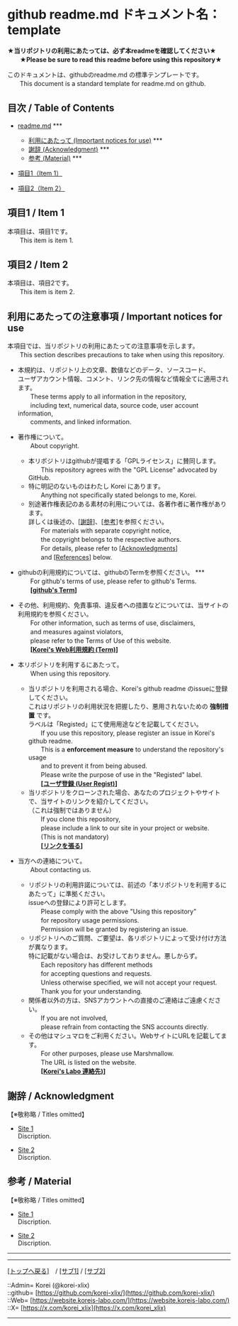 # github readme.md  ドキュメント名：template

**★当リポジトリの利用にあたっては、必ず本readmeを確認してください★**  
　　**★Please be sure to read this readme before using this repository★**  
  

このドキュメントは、githubのreadme.md の標準テンプレートです。  
　　This document is a standard template for readme.md on github.  
  





## 目次 / Table of Contents

* [readme.md](./readme.md)  ***  
  * [利用にあたって (Important notices for use)](./readme#利用にあたっての注意事項--important-notices-for-use)  ***  
  * [謝辞 (Acknowledgment)](./readme##謝辞--acknowledgment)  ***  
  * [参考 (Material)](./readme##参考--material)  ***  

* [項目1（Item 1）](#項目1--item-1)

* [項目2（Item 2）](#項目2--item-2)
  





## 項目1 / Item 1

本項目は、項目1です。  
　　This item is item 1.  
  





## 項目2 / Item 2

本項目は、項目2です。  
　　This item is item 2.  
  





## 利用にあたっての注意事項 / Important notices for use

本項目では、当リポジトリの利用にあたっての注意事項を示します。  
　　This section describes precautions to take when using this repository.  
  

* 本規約は、リポジトリ上の文章、数値などのデータ、ソースコード、  
  ユーザアカウント情報、コメント、リンク先の情報など情報全てに適用されます。  
  　　These terms apply to all information in the repository,  
  　　including text, numerical data, source code, user account information,  
  　　comments, and linked information.  

* 著作権について。  
  　　About copyright.  
  * 本リポジトリはgithubが提唱する「GPLライセンス」に賛同します。  
    　　This repository agrees with the "GPL License" advocated by GitHub.  
  * 特に明記のないものはわたし Korei にあります。  
    　　Anything not specifically stated belongs to me, Korei.  
  * 別途著作権表記のある素材の利用については、各著作者に著作権があります。  
    詳しくは後述の、[[謝辞](#謝辞--acknowledgment)]、[[参考](#参考--material)]を参照ください。  
    　　For materials with separate copyright notice,  
    　　the copyright belongs to the respective authors.  
    　　For details, please refer to [[Acknowledgments](#謝辞--acknowledgment)]  
    　　and [[References](#参考--material)] below.  

* githubの利用規約については、githubのTermを参照ください。  ***  
  　　For github's terms of use, please refer to github's Terms.  
  　　**[[github's Term](https://docs.github.com/ja/site-policy/acceptable-use-policies/github-acceptable-use-policies)]**  

* その他、利用規約、免責事項、違反者への措置などについては、当サイトの利用規約を参照ください。  
  　　For other information, such as terms of use, disclaimers,  
  　　and measures against violators,  
  　　please refer to the Terms of Use of this website.  
  　　**[[Korei's Web利用規約 (Term)](https://website.koreis-labo.com/rules/rule_web.htm)]**  

* 本リポジトリを利用するにあたって。  
  　　When using this repository.  
  * 当リポジトリを利用される場合、Korei's github readme のissueに登録してください。  
    これはリポジトリの利用状況を把握したり、悪用されないための **強制措置** です。  
    ラベルは「Registed」にて使用用途などを記載してください。  
    　　If you use this repository, please register an issue in Korei's github readme.  
    　　This is a **enforcement measure** to understand the repository's usage  
    　　and to prevent it from being abused.  
    　　Please write the purpose of use in the "Registed" label.  
    　　**[[ユーザ登録 (User Regist)](https://github.com/korei-xlix/korei-xlix/issues)]**  
  * 当リポジトリをクローンされた場合、あなたのプロジェクトやサイトで、当サイトのリンクを紹介してください。  
    （これは強制ではありません）  
    　　If you clone this repository,  
    　　please include a link to our site in your project or website.  
    　　(This is not mandatory)  
    　　**[[リンクを張る](https://website.koreis-labo.com/rules/rule_web.htm#aSelecttor_3)]**  

* 当方への連絡について。  
  　　About contacting us.  
  * リポジトリの利用許諾については、前述の「本リポジトリを利用するにあたって」に準拠ください。  
    issueへの登録により許可とします。  
    　　Please comply with the above "Using this repository"  
    　　for repository usage permissions.  
    　　Permission will be granted by registering an issue.  
  * リポジトリへのご質問、ご要望は、各リポジトリによって受け付け方法が異なります。  
    特に記載がない場合は、お受けしておりません。悪しからず。  
    　　Each repository has different methods  
    　　for accepting questions and requests.  
    　　Unless otherwise specified, we will not accept your request.  
    　　Thank you for your understanding.  
  * 関係者以外の方は、SNSアカウントへの直接のご連絡はご遠慮ください。  
    　　If you are not involved,  
    　　please refrain from contacting the SNS accounts directly.  
  * その他はマシュマロをご利用ください。WebサイトにURLを記載してます。  
    　　For other purposes, please use Marshmallow.  
    　　The URL is listed on the website.  
    　　**[[Korei's Labo 連絡先)](https://website.koreis-labo.com/rules/contact.htm)]**  
  





## 謝辞 / Acknowledgment

【※敬称略 / Titles omitted】  
  

* [Site 1](https://website.koreis-labo.com/)  
  Discription.  

* [Site 2](https://website.koreis-labo.com/)  
  Discription.  
  





## 参考 / Material

【※敬称略 / Titles omitted】  
  

* [Site 1](https://website.koreis-labo.com/)  
  Discription.  

* [Site 2](https://website.koreis-labo.com/)  
  Discription.  
  






***
***
[[トップへ戻る]](./readme.md)　/
[[サブ1]](./sub1/readme.md) /
[[サブ2]](./sub2/readme.md)  
  
::Admin= Korei (@korei-xlix)  
::github= [https://github.com/korei-xlix/](https://github.com/korei-xlix/)  
::Web= [https://website.koreis-labo.com/](https://website.koreis-labo.com/)  
::X= [https://x.com/korei_xlix](https://x.com/korei_xlix)  
***
